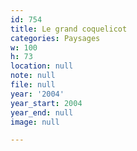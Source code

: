 ```yaml
---
id: 754
title: Le grand coquelicot
categories: Paysages
w: 100
h: 73
location: null
note: null
file: null
year: '2004'
year_start: 2004
year_end: null
image: null

---
```

